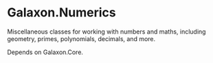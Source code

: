 # Galaxon.Numerics

Miscellaneous classes for working with numbers and maths, including geometry, primes, polynomials, 
decimals, and more.

Depends on Galaxon.Core.
